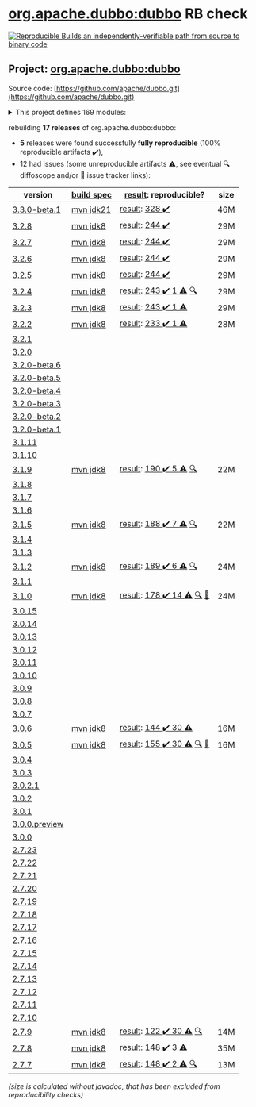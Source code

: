 [org.apache.dubbo:dubbo](https://central.sonatype.com/artifact/org.apache.dubbo/dubbo/versions) RB check
=======

[![Reproducible Builds](https://reproducible-builds.org/images/logos/rb.svg) an independently-verifiable path from source to binary code](https://reproducible-builds.org/)

## Project: [org.apache.dubbo:dubbo](https://central.sonatype.com/artifact/org.apache.dubbo/dubbo/versions)

Source code: [https://github.com/apache/dubbo.git](https://github.com/apache/dubbo.git)

<details><summary>This project defines 169 modules:</summary>

* [org.apache.dubbo:dubbo](https://central.sonatype.com/artifact/org.apache.dubbo/dubbo/3.3.0-beta.1)
* [org.apache.dubbo:dubbo-all-shaded](https://central.sonatype.com/artifact/org.apache.dubbo/dubbo-all-shaded/3.3.0-beta.1)
* [org.apache.dubbo:dubbo-auth](https://central.sonatype.com/artifact/org.apache.dubbo/dubbo-auth/3.3.0-beta.1)
* [org.apache.dubbo:dubbo-bom](https://central.sonatype.com/artifact/org.apache.dubbo/dubbo-bom/3.3.0-beta.1)
* [org.apache.dubbo:dubbo-cluster](https://central.sonatype.com/artifact/org.apache.dubbo/dubbo-cluster/3.3.0-beta.1)
* [org.apache.dubbo:dubbo-common](https://central.sonatype.com/artifact/org.apache.dubbo/dubbo-common/3.3.0-beta.1)
* [org.apache.dubbo:dubbo-compatible](https://central.sonatype.com/artifact/org.apache.dubbo/dubbo-compatible/3.3.0-beta.1)
* [org.apache.dubbo:dubbo-compiler](https://central.sonatype.com/artifact/org.apache.dubbo/dubbo-compiler/3.3.0-beta.1)
* [org.apache.dubbo:dubbo-config](https://central.sonatype.com/artifact/org.apache.dubbo/dubbo-config/3.3.0-beta.1)
* [org.apache.dubbo:dubbo-config-api](https://central.sonatype.com/artifact/org.apache.dubbo/dubbo-config-api/3.3.0-beta.1)
* [org.apache.dubbo:dubbo-config-spring](https://central.sonatype.com/artifact/org.apache.dubbo/dubbo-config-spring/3.3.0-beta.1)
* [org.apache.dubbo:dubbo-config-spring6](https://central.sonatype.com/artifact/org.apache.dubbo/dubbo-config-spring6/3.3.0-beta.1)
* [org.apache.dubbo:dubbo-configcenter](https://central.sonatype.com/artifact/org.apache.dubbo/dubbo-configcenter/3.3.0-beta.1)
* [org.apache.dubbo:dubbo-configcenter-apollo](https://central.sonatype.com/artifact/org.apache.dubbo/dubbo-configcenter-apollo/3.3.0-beta.1)
* [org.apache.dubbo:dubbo-configcenter-consul](https://central.sonatype.com/artifact/org.apache.dubbo/dubbo-configcenter-consul/3.3.0-beta.1)
* [org.apache.dubbo:dubbo-configcenter-etcd](https://central.sonatype.com/artifact/org.apache.dubbo/dubbo-configcenter-etcd/3.3.0-beta.1)
* [org.apache.dubbo:dubbo-configcenter-file](https://central.sonatype.com/artifact/org.apache.dubbo/dubbo-configcenter-file/3.3.0-beta.1)
* [org.apache.dubbo:dubbo-configcenter-nacos](https://central.sonatype.com/artifact/org.apache.dubbo/dubbo-configcenter-nacos/3.3.0-beta.1)
* [org.apache.dubbo:dubbo-configcenter-zookeeper](https://central.sonatype.com/artifact/org.apache.dubbo/dubbo-configcenter-zookeeper/3.3.0-beta.1)
* [org.apache.dubbo:dubbo-container](https://central.sonatype.com/artifact/org.apache.dubbo/dubbo-container/3.3.0-beta.1)
* [org.apache.dubbo:dubbo-container-api](https://central.sonatype.com/artifact/org.apache.dubbo/dubbo-container-api/3.3.0-beta.1)
* [org.apache.dubbo:dubbo-container-log4j](https://central.sonatype.com/artifact/org.apache.dubbo/dubbo-container-log4j/3.3.0-beta.1)
* [org.apache.dubbo:dubbo-container-logback](https://central.sonatype.com/artifact/org.apache.dubbo/dubbo-container-logback/3.3.0-beta.1)
* [org.apache.dubbo:dubbo-container-spring](https://central.sonatype.com/artifact/org.apache.dubbo/dubbo-container-spring/3.3.0-beta.1)
* [org.apache.dubbo:dubbo-dependencies](https://central.sonatype.com/artifact/org.apache.dubbo/dubbo-dependencies/3.3.0-beta.1)
* [org.apache.dubbo:dubbo-dependencies-bom](https://central.sonatype.com/artifact/org.apache.dubbo/dubbo-dependencies-bom/3.3.0-beta.1)
* [org.apache.dubbo:dubbo-dependencies-zookeeper](https://central.sonatype.com/artifact/org.apache.dubbo/dubbo-dependencies-zookeeper/3.3.0-beta.1)
* [org.apache.dubbo:dubbo-dependencies-zookeeper-curator5](https://central.sonatype.com/artifact/org.apache.dubbo/dubbo-dependencies-zookeeper-curator5/3.3.0-beta.1)
* [org.apache.dubbo:dubbo-distribution](https://central.sonatype.com/artifact/org.apache.dubbo/dubbo-distribution/3.3.0-beta.1)
* [org.apache.dubbo:dubbo-filter](https://central.sonatype.com/artifact/org.apache.dubbo/dubbo-filter/3.3.0-beta.1)
* [org.apache.dubbo:dubbo-filter-cache](https://central.sonatype.com/artifact/org.apache.dubbo/dubbo-filter-cache/3.3.0-beta.1)
* [org.apache.dubbo:dubbo-filter-validation](https://central.sonatype.com/artifact/org.apache.dubbo/dubbo-filter-validation/3.3.0-beta.1)
* [org.apache.dubbo:dubbo-kubernetes](https://central.sonatype.com/artifact/org.apache.dubbo/dubbo-kubernetes/3.3.0-beta.1)
* [org.apache.dubbo:dubbo-maven-plugin](https://central.sonatype.com/artifact/org.apache.dubbo/dubbo-maven-plugin/3.3.0-beta.1)
* [org.apache.dubbo:dubbo-metadata](https://central.sonatype.com/artifact/org.apache.dubbo/dubbo-metadata/3.3.0-beta.1)
* [org.apache.dubbo:dubbo-metadata-api](https://central.sonatype.com/artifact/org.apache.dubbo/dubbo-metadata-api/3.3.0-beta.1)
* [org.apache.dubbo:dubbo-metadata-definition-protobuf](https://central.sonatype.com/artifact/org.apache.dubbo/dubbo-metadata-definition-protobuf/3.3.0-beta.1)
* [org.apache.dubbo:dubbo-metadata-processor](https://central.sonatype.com/artifact/org.apache.dubbo/dubbo-metadata-processor/3.3.0-beta.1)
* [org.apache.dubbo:dubbo-metadata-report-consul](https://central.sonatype.com/artifact/org.apache.dubbo/dubbo-metadata-report-consul/3.3.0-beta.1)
* [org.apache.dubbo:dubbo-metadata-report-etcd](https://central.sonatype.com/artifact/org.apache.dubbo/dubbo-metadata-report-etcd/3.3.0-beta.1)
* [org.apache.dubbo:dubbo-metadata-report-nacos](https://central.sonatype.com/artifact/org.apache.dubbo/dubbo-metadata-report-nacos/3.3.0-beta.1)
* [org.apache.dubbo:dubbo-metadata-report-redis](https://central.sonatype.com/artifact/org.apache.dubbo/dubbo-metadata-report-redis/3.3.0-beta.1)
* [org.apache.dubbo:dubbo-metadata-report-zookeeper](https://central.sonatype.com/artifact/org.apache.dubbo/dubbo-metadata-report-zookeeper/3.3.0-beta.1)
* [org.apache.dubbo:dubbo-metadata-rest](https://central.sonatype.com/artifact/org.apache.dubbo/dubbo-metadata-rest/3.3.0-beta.1)
* [org.apache.dubbo:dubbo-metrics](https://central.sonatype.com/artifact/org.apache.dubbo/dubbo-metrics/3.3.0-beta.1)
* [org.apache.dubbo:dubbo-metrics-api](https://central.sonatype.com/artifact/org.apache.dubbo/dubbo-metrics-api/3.3.0-beta.1)
* [org.apache.dubbo:dubbo-metrics-config-center](https://central.sonatype.com/artifact/org.apache.dubbo/dubbo-metrics-config-center/3.3.0-beta.1)
* [org.apache.dubbo:dubbo-metrics-default](https://central.sonatype.com/artifact/org.apache.dubbo/dubbo-metrics-default/3.3.0-beta.1)
* [org.apache.dubbo:dubbo-metrics-event](https://central.sonatype.com/artifact/org.apache.dubbo/dubbo-metrics-event/3.3.0-beta.1)
* [org.apache.dubbo:dubbo-metrics-metadata](https://central.sonatype.com/artifact/org.apache.dubbo/dubbo-metrics-metadata/3.3.0-beta.1)
* [org.apache.dubbo:dubbo-metrics-netty](https://central.sonatype.com/artifact/org.apache.dubbo/dubbo-metrics-netty/3.3.0-beta.1)
* [org.apache.dubbo:dubbo-metrics-prometheus](https://central.sonatype.com/artifact/org.apache.dubbo/dubbo-metrics-prometheus/3.3.0-beta.1)
* [org.apache.dubbo:dubbo-metrics-registry](https://central.sonatype.com/artifact/org.apache.dubbo/dubbo-metrics-registry/3.3.0-beta.1)
* [org.apache.dubbo:dubbo-monitor](https://central.sonatype.com/artifact/org.apache.dubbo/dubbo-monitor/3.3.0-beta.1)
* [org.apache.dubbo:dubbo-monitor-api](https://central.sonatype.com/artifact/org.apache.dubbo/dubbo-monitor-api/3.3.0-beta.1)
* [org.apache.dubbo:dubbo-monitor-common](https://central.sonatype.com/artifact/org.apache.dubbo/dubbo-monitor-common/3.3.0-beta.1)
* [org.apache.dubbo:dubbo-monitor-default](https://central.sonatype.com/artifact/org.apache.dubbo/dubbo-monitor-default/3.3.0-beta.1)
* [org.apache.dubbo:dubbo-nacos-spring-boot-starter](https://central.sonatype.com/artifact/org.apache.dubbo/dubbo-nacos-spring-boot-starter/3.3.0-beta.1)
* [org.apache.dubbo:dubbo-native](https://central.sonatype.com/artifact/org.apache.dubbo/dubbo-native/3.3.0-beta.1)
* [org.apache.dubbo:dubbo-native-plugin](https://central.sonatype.com/artifact/org.apache.dubbo/dubbo-native-plugin/3.3.0-beta.1)
* [org.apache.dubbo:dubbo-observability-spring-boot-autoconfigure](https://central.sonatype.com/artifact/org.apache.dubbo/dubbo-observability-spring-boot-autoconfigure/3.3.0-beta.1)
* [org.apache.dubbo:dubbo-observability-spring-boot-starter](https://central.sonatype.com/artifact/org.apache.dubbo/dubbo-observability-spring-boot-starter/3.3.0-beta.1)
* [org.apache.dubbo:dubbo-observability-spring-boot-starters](https://central.sonatype.com/artifact/org.apache.dubbo/dubbo-observability-spring-boot-starters/3.3.0-beta.1)
* [org.apache.dubbo:dubbo-parent](https://central.sonatype.com/artifact/org.apache.dubbo/dubbo-parent/3.3.0-beta.1)
* [org.apache.dubbo:dubbo-plugin](https://central.sonatype.com/artifact/org.apache.dubbo/dubbo-plugin/3.3.0-beta.1)
* [org.apache.dubbo:dubbo-plugin-access-log](https://central.sonatype.com/artifact/org.apache.dubbo/dubbo-plugin-access-log/3.3.0-beta.1)
* [org.apache.dubbo:dubbo-plugin-classloader-filter](https://central.sonatype.com/artifact/org.apache.dubbo/dubbo-plugin-classloader-filter/3.3.0-beta.1)
* [org.apache.dubbo:dubbo-plugin-cluster-mergeable](https://central.sonatype.com/artifact/org.apache.dubbo/dubbo-plugin-cluster-mergeable/3.3.0-beta.1)
* [org.apache.dubbo:dubbo-plugin-context](https://central.sonatype.com/artifact/org.apache.dubbo/dubbo-plugin-context/3.3.0-beta.1)
* [org.apache.dubbo:dubbo-plugin-generic-invoke](https://central.sonatype.com/artifact/org.apache.dubbo/dubbo-plugin-generic-invoke/3.3.0-beta.1)
* [org.apache.dubbo:dubbo-plugin-loadbalance-adaptive](https://central.sonatype.com/artifact/org.apache.dubbo/dubbo-plugin-loadbalance-adaptive/3.3.0-beta.1)
* [org.apache.dubbo:dubbo-plugin-loom](https://central.sonatype.com/artifact/org.apache.dubbo/dubbo-plugin-loom/3.3.0-beta.1)
* [org.apache.dubbo:dubbo-plugin-mock](https://central.sonatype.com/artifact/org.apache.dubbo/dubbo-plugin-mock/3.3.0-beta.1)
* [org.apache.dubbo:dubbo-plugin-proxy-bytebuddy](https://central.sonatype.com/artifact/org.apache.dubbo/dubbo-plugin-proxy-bytebuddy/3.3.0-beta.1)
* [org.apache.dubbo:dubbo-plugin-qos-trace](https://central.sonatype.com/artifact/org.apache.dubbo/dubbo-plugin-qos-trace/3.3.0-beta.1)
* [org.apache.dubbo:dubbo-plugin-router-condition](https://central.sonatype.com/artifact/org.apache.dubbo/dubbo-plugin-router-condition/3.3.0-beta.1)
* [org.apache.dubbo:dubbo-plugin-router-mesh](https://central.sonatype.com/artifact/org.apache.dubbo/dubbo-plugin-router-mesh/3.3.0-beta.1)
* [org.apache.dubbo:dubbo-plugin-router-script](https://central.sonatype.com/artifact/org.apache.dubbo/dubbo-plugin-router-script/3.3.0-beta.1)
* [org.apache.dubbo:dubbo-plugin-router-tag](https://central.sonatype.com/artifact/org.apache.dubbo/dubbo-plugin-router-tag/3.3.0-beta.1)
* [org.apache.dubbo:dubbo-plugin-token](https://central.sonatype.com/artifact/org.apache.dubbo/dubbo-plugin-token/3.3.0-beta.1)
* [org.apache.dubbo:dubbo-plugin-tps](https://central.sonatype.com/artifact/org.apache.dubbo/dubbo-plugin-tps/3.3.0-beta.1)
* [org.apache.dubbo:dubbo-qos](https://central.sonatype.com/artifact/org.apache.dubbo/dubbo-qos/3.3.0-beta.1)
* [org.apache.dubbo:dubbo-qos-api](https://central.sonatype.com/artifact/org.apache.dubbo/dubbo-qos-api/3.3.0-beta.1)
* [org.apache.dubbo:dubbo-reactive](https://central.sonatype.com/artifact/org.apache.dubbo/dubbo-reactive/3.3.0-beta.1)
* [org.apache.dubbo:dubbo-registry](https://central.sonatype.com/artifact/org.apache.dubbo/dubbo-registry/3.3.0-beta.1)
* [org.apache.dubbo:dubbo-registry-api](https://central.sonatype.com/artifact/org.apache.dubbo/dubbo-registry-api/3.3.0-beta.1)
* [org.apache.dubbo:dubbo-registry-consul](https://central.sonatype.com/artifact/org.apache.dubbo/dubbo-registry-consul/3.3.0-beta.1)
* [org.apache.dubbo:dubbo-registry-default](https://central.sonatype.com/artifact/org.apache.dubbo/dubbo-registry-default/3.3.0-beta.1)
* [org.apache.dubbo:dubbo-registry-dns](https://central.sonatype.com/artifact/org.apache.dubbo/dubbo-registry-dns/3.3.0-beta.1)
* [org.apache.dubbo:dubbo-registry-etcd3](https://central.sonatype.com/artifact/org.apache.dubbo/dubbo-registry-etcd3/3.3.0-beta.1)
* [org.apache.dubbo:dubbo-registry-eureka](https://central.sonatype.com/artifact/org.apache.dubbo/dubbo-registry-eureka/3.3.0-beta.1)
* [org.apache.dubbo:dubbo-registry-kubernetes](https://central.sonatype.com/artifact/org.apache.dubbo/dubbo-registry-kubernetes/3.3.0-beta.1)
* [org.apache.dubbo:dubbo-registry-multicast](https://central.sonatype.com/artifact/org.apache.dubbo/dubbo-registry-multicast/3.3.0-beta.1)
* [org.apache.dubbo:dubbo-registry-multiple](https://central.sonatype.com/artifact/org.apache.dubbo/dubbo-registry-multiple/3.3.0-beta.1)
* [org.apache.dubbo:dubbo-registry-nacos](https://central.sonatype.com/artifact/org.apache.dubbo/dubbo-registry-nacos/3.3.0-beta.1)
* [org.apache.dubbo:dubbo-registry-redis](https://central.sonatype.com/artifact/org.apache.dubbo/dubbo-registry-redis/3.3.0-beta.1)
* [org.apache.dubbo:dubbo-registry-sofa](https://central.sonatype.com/artifact/org.apache.dubbo/dubbo-registry-sofa/3.3.0-beta.1)
* [org.apache.dubbo:dubbo-registry-xds](https://central.sonatype.com/artifact/org.apache.dubbo/dubbo-registry-xds/3.3.0-beta.1)
* [org.apache.dubbo:dubbo-registry-zookeeper](https://central.sonatype.com/artifact/org.apache.dubbo/dubbo-registry-zookeeper/3.3.0-beta.1)
* [org.apache.dubbo:dubbo-remoting](https://central.sonatype.com/artifact/org.apache.dubbo/dubbo-remoting/3.3.0-beta.1)
* [org.apache.dubbo:dubbo-remoting-api](https://central.sonatype.com/artifact/org.apache.dubbo/dubbo-remoting-api/3.3.0-beta.1)
* [org.apache.dubbo:dubbo-remoting-etcd3](https://central.sonatype.com/artifact/org.apache.dubbo/dubbo-remoting-etcd3/3.3.0-beta.1)
* [org.apache.dubbo:dubbo-remoting-grizzly](https://central.sonatype.com/artifact/org.apache.dubbo/dubbo-remoting-grizzly/3.3.0-beta.1)
* [org.apache.dubbo:dubbo-remoting-http](https://central.sonatype.com/artifact/org.apache.dubbo/dubbo-remoting-http/3.3.0-beta.1)
* [org.apache.dubbo:dubbo-remoting-http12](https://central.sonatype.com/artifact/org.apache.dubbo/dubbo-remoting-http12/3.3.0-beta.1)
* [org.apache.dubbo:dubbo-remoting-mina](https://central.sonatype.com/artifact/org.apache.dubbo/dubbo-remoting-mina/3.3.0-beta.1)
* [org.apache.dubbo:dubbo-remoting-netty](https://central.sonatype.com/artifact/org.apache.dubbo/dubbo-remoting-netty/3.3.0-beta.1)
* [org.apache.dubbo:dubbo-remoting-netty4](https://central.sonatype.com/artifact/org.apache.dubbo/dubbo-remoting-netty4/3.3.0-beta.1)
* [org.apache.dubbo:dubbo-remoting-p2p](https://central.sonatype.com/artifact/org.apache.dubbo/dubbo-remoting-p2p/3.3.0-beta.1)
* [org.apache.dubbo:dubbo-remoting-redis](https://central.sonatype.com/artifact/org.apache.dubbo/dubbo-remoting-redis/3.3.0-beta.1)
* [org.apache.dubbo:dubbo-remoting-zookeeper](https://central.sonatype.com/artifact/org.apache.dubbo/dubbo-remoting-zookeeper/3.3.0-beta.1)
* [org.apache.dubbo:dubbo-remoting-zookeeper-api](https://central.sonatype.com/artifact/org.apache.dubbo/dubbo-remoting-zookeeper-api/3.3.0-beta.1)
* [org.apache.dubbo:dubbo-remoting-zookeeper-curator5](https://central.sonatype.com/artifact/org.apache.dubbo/dubbo-remoting-zookeeper-curator5/3.3.0-beta.1)
* [org.apache.dubbo:dubbo-rpc](https://central.sonatype.com/artifact/org.apache.dubbo/dubbo-rpc/3.3.0-beta.1)
* [org.apache.dubbo:dubbo-rpc-api](https://central.sonatype.com/artifact/org.apache.dubbo/dubbo-rpc-api/3.3.0-beta.1)
* [org.apache.dubbo:dubbo-rpc-dubbo](https://central.sonatype.com/artifact/org.apache.dubbo/dubbo-rpc-dubbo/3.3.0-beta.1)
* [org.apache.dubbo:dubbo-rpc-grpc](https://central.sonatype.com/artifact/org.apache.dubbo/dubbo-rpc-grpc/3.3.0-beta.1)
* [org.apache.dubbo:dubbo-rpc-hessian](https://central.sonatype.com/artifact/org.apache.dubbo/dubbo-rpc-hessian/3.3.0-beta.1)
* [org.apache.dubbo:dubbo-rpc-http](https://central.sonatype.com/artifact/org.apache.dubbo/dubbo-rpc-http/3.3.0-beta.1)
* [org.apache.dubbo:dubbo-rpc-injvm](https://central.sonatype.com/artifact/org.apache.dubbo/dubbo-rpc-injvm/3.3.0-beta.1)
* [org.apache.dubbo:dubbo-rpc-memcached](https://central.sonatype.com/artifact/org.apache.dubbo/dubbo-rpc-memcached/3.3.0-beta.1)
* [org.apache.dubbo:dubbo-rpc-native-thrift](https://central.sonatype.com/artifact/org.apache.dubbo/dubbo-rpc-native-thrift/3.3.0-beta.1)
* [org.apache.dubbo:dubbo-rpc-redis](https://central.sonatype.com/artifact/org.apache.dubbo/dubbo-rpc-redis/3.3.0-beta.1)
* [org.apache.dubbo:dubbo-rpc-rest](https://central.sonatype.com/artifact/org.apache.dubbo/dubbo-rpc-rest/3.3.0-beta.1)
* [org.apache.dubbo:dubbo-rpc-rmi](https://central.sonatype.com/artifact/org.apache.dubbo/dubbo-rpc-rmi/3.3.0-beta.1)
* [org.apache.dubbo:dubbo-rpc-thrift](https://central.sonatype.com/artifact/org.apache.dubbo/dubbo-rpc-thrift/3.3.0-beta.1)
* [org.apache.dubbo:dubbo-rpc-triple](https://central.sonatype.com/artifact/org.apache.dubbo/dubbo-rpc-triple/3.3.0-beta.1)
* [org.apache.dubbo:dubbo-rpc-webservice](https://central.sonatype.com/artifact/org.apache.dubbo/dubbo-rpc-webservice/3.3.0-beta.1)
* [org.apache.dubbo:dubbo-rpc-xml](https://central.sonatype.com/artifact/org.apache.dubbo/dubbo-rpc-xml/3.3.0-beta.1)
* [org.apache.dubbo:dubbo-seata-spring-boot-starter](https://central.sonatype.com/artifact/org.apache.dubbo/dubbo-seata-spring-boot-starter/3.3.0-beta.1)
* [org.apache.dubbo:dubbo-security](https://central.sonatype.com/artifact/org.apache.dubbo/dubbo-security/3.3.0-beta.1)
* [org.apache.dubbo:dubbo-sentinel-spring-boot-starter](https://central.sonatype.com/artifact/org.apache.dubbo/dubbo-sentinel-spring-boot-starter/3.3.0-beta.1)
* [org.apache.dubbo:dubbo-serialization](https://central.sonatype.com/artifact/org.apache.dubbo/dubbo-serialization/3.3.0-beta.1)
* [org.apache.dubbo:dubbo-serialization-api](https://central.sonatype.com/artifact/org.apache.dubbo/dubbo-serialization-api/3.3.0-beta.1)
* [org.apache.dubbo:dubbo-serialization-avro](https://central.sonatype.com/artifact/org.apache.dubbo/dubbo-serialization-avro/3.3.0-beta.1)
* [org.apache.dubbo:dubbo-serialization-fastjson](https://central.sonatype.com/artifact/org.apache.dubbo/dubbo-serialization-fastjson/3.3.0-beta.1)
* [org.apache.dubbo:dubbo-serialization-fastjson2](https://central.sonatype.com/artifact/org.apache.dubbo/dubbo-serialization-fastjson2/3.3.0-beta.1)
* [org.apache.dubbo:dubbo-serialization-fst](https://central.sonatype.com/artifact/org.apache.dubbo/dubbo-serialization-fst/3.3.0-beta.1)
* [org.apache.dubbo:dubbo-serialization-gson](https://central.sonatype.com/artifact/org.apache.dubbo/dubbo-serialization-gson/3.3.0-beta.1)
* [org.apache.dubbo:dubbo-serialization-hessian2](https://central.sonatype.com/artifact/org.apache.dubbo/dubbo-serialization-hessian2/3.3.0-beta.1)
* [org.apache.dubbo:dubbo-serialization-jdk](https://central.sonatype.com/artifact/org.apache.dubbo/dubbo-serialization-jdk/3.3.0-beta.1)
* [org.apache.dubbo:dubbo-serialization-kryo](https://central.sonatype.com/artifact/org.apache.dubbo/dubbo-serialization-kryo/3.3.0-beta.1)
* [org.apache.dubbo:dubbo-serialization-native-hession](https://central.sonatype.com/artifact/org.apache.dubbo/dubbo-serialization-native-hession/3.3.0-beta.1)
* [org.apache.dubbo:dubbo-serialization-protobuf](https://central.sonatype.com/artifact/org.apache.dubbo/dubbo-serialization-protobuf/3.3.0-beta.1)
* [org.apache.dubbo:dubbo-serialization-protostuff](https://central.sonatype.com/artifact/org.apache.dubbo/dubbo-serialization-protostuff/3.3.0-beta.1)
* [org.apache.dubbo:dubbo-serialization-test](https://central.sonatype.com/artifact/org.apache.dubbo/dubbo-serialization-test/3.3.0-beta.1)
* [org.apache.dubbo:dubbo-spring-boot](https://central.sonatype.com/artifact/org.apache.dubbo/dubbo-spring-boot/3.3.0-beta.1)
* [org.apache.dubbo:dubbo-spring-boot-actuator](https://central.sonatype.com/artifact/org.apache.dubbo/dubbo-spring-boot-actuator/3.3.0-beta.1)
* [org.apache.dubbo:dubbo-spring-boot-actuator-compatible](https://central.sonatype.com/artifact/org.apache.dubbo/dubbo-spring-boot-actuator-compatible/3.3.0-beta.1)
* [org.apache.dubbo:dubbo-spring-boot-autoconfigure](https://central.sonatype.com/artifact/org.apache.dubbo/dubbo-spring-boot-autoconfigure/3.3.0-beta.1)
* [org.apache.dubbo:dubbo-spring-boot-autoconfigure-compatible](https://central.sonatype.com/artifact/org.apache.dubbo/dubbo-spring-boot-autoconfigure-compatible/3.3.0-beta.1)
* [org.apache.dubbo:dubbo-spring-boot-compatible](https://central.sonatype.com/artifact/org.apache.dubbo/dubbo-spring-boot-compatible/3.3.0-beta.1)
* [org.apache.dubbo:dubbo-spring-boot-interceptor](https://central.sonatype.com/artifact/org.apache.dubbo/dubbo-spring-boot-interceptor/3.3.0-beta.1)
* [org.apache.dubbo:dubbo-spring-boot-observability-autoconfigure](https://central.sonatype.com/artifact/org.apache.dubbo/dubbo-spring-boot-observability-autoconfigure/3.3.0-beta.1)
* [org.apache.dubbo:dubbo-spring-boot-observability-starter](https://central.sonatype.com/artifact/org.apache.dubbo/dubbo-spring-boot-observability-starter/3.3.0-beta.1)
* [org.apache.dubbo:dubbo-spring-boot-observability-starters](https://central.sonatype.com/artifact/org.apache.dubbo/dubbo-spring-boot-observability-starters/3.3.0-beta.1)
* [org.apache.dubbo:dubbo-spring-boot-starter](https://central.sonatype.com/artifact/org.apache.dubbo/dubbo-spring-boot-starter/3.3.0-beta.1)
* [org.apache.dubbo:dubbo-spring-boot-starters](https://central.sonatype.com/artifact/org.apache.dubbo/dubbo-spring-boot-starters/3.3.0-beta.1)
* [org.apache.dubbo:dubbo-spring-boot-tracing-brave-zipkin-starter](https://central.sonatype.com/artifact/org.apache.dubbo/dubbo-spring-boot-tracing-brave-zipkin-starter/3.3.0-beta.1)
* [org.apache.dubbo:dubbo-spring-boot-tracing-otel-otlp-starter](https://central.sonatype.com/artifact/org.apache.dubbo/dubbo-spring-boot-tracing-otel-otlp-starter/3.3.0-beta.1)
* [org.apache.dubbo:dubbo-spring-boot-tracing-otel-zipkin-starter](https://central.sonatype.com/artifact/org.apache.dubbo/dubbo-spring-boot-tracing-otel-zipkin-starter/3.3.0-beta.1)
* [org.apache.dubbo:dubbo-spring-security](https://central.sonatype.com/artifact/org.apache.dubbo/dubbo-spring-security/3.3.0-beta.1)
* [org.apache.dubbo:dubbo-tracing](https://central.sonatype.com/artifact/org.apache.dubbo/dubbo-tracing/3.3.0-beta.1)
* [org.apache.dubbo:dubbo-tracing-brave-zipkin-spring-boot-starter](https://central.sonatype.com/artifact/org.apache.dubbo/dubbo-tracing-brave-zipkin-spring-boot-starter/3.3.0-beta.1)
* [org.apache.dubbo:dubbo-tracing-otel-otlp-spring-boot-starter](https://central.sonatype.com/artifact/org.apache.dubbo/dubbo-tracing-otel-otlp-spring-boot-starter/3.3.0-beta.1)
* [org.apache.dubbo:dubbo-tracing-otel-zipkin-spring-boot-starter](https://central.sonatype.com/artifact/org.apache.dubbo/dubbo-tracing-otel-zipkin-spring-boot-starter/3.3.0-beta.1)
* [org.apache.dubbo:dubbo-xds](https://central.sonatype.com/artifact/org.apache.dubbo/dubbo-xds/3.3.0-beta.1)
* [org.apache.dubbo:dubbo-zookeeper-curator5-spring-boot-starter](https://central.sonatype.com/artifact/org.apache.dubbo/dubbo-zookeeper-curator5-spring-boot-starter/3.3.0-beta.1)
* [org.apache.dubbo:dubbo-zookeeper-spring-boot-starter](https://central.sonatype.com/artifact/org.apache.dubbo/dubbo-zookeeper-spring-boot-starter/3.3.0-beta.1)
</details>

rebuilding **17 releases** of org.apache.dubbo:dubbo:
- **5** releases were found successfully **fully reproducible** (100% reproducible artifacts :heavy_check_mark:),
- 12 had issues (some unreproducible artifacts :warning:, see eventual :mag: diffoscope and/or :memo: issue tracker links):

| version | [build spec](/BUILDSPEC.md) | [result](https://reproducible-builds.org/docs/jvm/): reproducible? | size |
| -- | --------- | ------ | -- |
| [3.3.0-beta.1](https://central.sonatype.com/artifact/org.apache.dubbo/dubbo/3.3.0-beta.1/pom) | [mvn jdk21](dubbo-3.3.0-beta.1.buildspec) | [result](dubbo-parent-3.3.0-beta.1.buildinfo): [328 :heavy_check_mark: ](dubbo-parent-3.3.0-beta.1.buildcompare) | 46M |
| [3.2.8](https://central.sonatype.com/artifact/org.apache.dubbo/dubbo/3.2.8/pom) | [mvn jdk8](dubbo-3.2.8.buildspec) | [result](dubbo-parent-3.2.8.buildinfo): [244 :heavy_check_mark: ](dubbo-parent-3.2.8.buildcompare) | 29M |
| [3.2.7](https://central.sonatype.com/artifact/org.apache.dubbo/dubbo/3.2.7/pom) | [mvn jdk8](dubbo-3.2.7.buildspec) | [result](dubbo-parent-3.2.7.buildinfo): [244 :heavy_check_mark: ](dubbo-parent-3.2.7.buildcompare) | 29M |
| [3.2.6](https://central.sonatype.com/artifact/org.apache.dubbo/dubbo/3.2.6/pom) | [mvn jdk8](dubbo-3.2.6.buildspec) | [result](dubbo-parent-3.2.6.buildinfo): [244 :heavy_check_mark: ](dubbo-parent-3.2.6.buildcompare) | 29M |
| [3.2.5](https://central.sonatype.com/artifact/org.apache.dubbo/dubbo/3.2.5/pom) | [mvn jdk8](dubbo-3.2.5.buildspec) | [result](dubbo-parent-3.2.5.buildinfo): [244 :heavy_check_mark: ](dubbo-parent-3.2.5.buildcompare) | 29M |
| [3.2.4](https://central.sonatype.com/artifact/org.apache.dubbo/dubbo/3.2.4/pom) | [mvn jdk8](dubbo-3.2.4.buildspec) | [result](dubbo-parent-3.2.4.buildinfo): [243 :heavy_check_mark:  1 :warning:](dubbo-parent-3.2.4.buildcompare) [:mag:](dubbo-parent-3.2.4.diffoscope) | 29M |
| [3.2.3](https://central.sonatype.com/artifact/org.apache.dubbo/dubbo/3.2.3/pom) | [mvn jdk8](dubbo-3.2.3.buildspec) | [result](dubbo-parent-3.2.3.buildinfo): [243 :heavy_check_mark:  1 :warning:](dubbo-parent-3.2.3.buildcompare) | 29M |
| [3.2.2](https://central.sonatype.com/artifact/org.apache.dubbo/dubbo/3.2.2/pom) | [mvn jdk8](dubbo-3.2.2.buildspec) | [result](dubbo-parent-3.2.2.buildinfo): [233 :heavy_check_mark:  1 :warning:](dubbo-parent-3.2.2.buildcompare) | 28M |
| [3.2.1](https://central.sonatype.com/artifact/org.apache.dubbo/dubbo/3.2.1/pom) | | | |
| [3.2.0](https://central.sonatype.com/artifact/org.apache.dubbo/dubbo/3.2.0/pom) | | | |
| [3.2.0-beta.6](https://central.sonatype.com/artifact/org.apache.dubbo/dubbo/3.2.0-beta.6/pom) | | | |
| [3.2.0-beta.5](https://central.sonatype.com/artifact/org.apache.dubbo/dubbo/3.2.0-beta.5/pom) | | | |
| [3.2.0-beta.4](https://central.sonatype.com/artifact/org.apache.dubbo/dubbo/3.2.0-beta.4/pom) | | | |
| [3.2.0-beta.3](https://central.sonatype.com/artifact/org.apache.dubbo/dubbo/3.2.0-beta.3/pom) | | | |
| [3.2.0-beta.2](https://central.sonatype.com/artifact/org.apache.dubbo/dubbo/3.2.0-beta.2/pom) | | | |
| [3.2.0-beta.1](https://central.sonatype.com/artifact/org.apache.dubbo/dubbo/3.2.0-beta.1/pom) | | | |
| [3.1.11](https://central.sonatype.com/artifact/org.apache.dubbo/dubbo/3.1.11/pom) | | | |
| [3.1.10](https://central.sonatype.com/artifact/org.apache.dubbo/dubbo/3.1.10/pom) | | | |
| [3.1.9](https://central.sonatype.com/artifact/org.apache.dubbo/dubbo/3.1.9/pom) | [mvn jdk8](dubbo-3.1.9.buildspec) | [result](dubbo-parent-3.1.9.buildinfo): [190 :heavy_check_mark:  5 :warning:](dubbo-parent-3.1.9.buildcompare) [:mag:](dubbo-parent-3.1.9.diffoscope) | 22M |
| [3.1.8](https://central.sonatype.com/artifact/org.apache.dubbo/dubbo/3.1.8/pom) | | | |
| [3.1.7](https://central.sonatype.com/artifact/org.apache.dubbo/dubbo/3.1.7/pom) | | | |
| [3.1.6](https://central.sonatype.com/artifact/org.apache.dubbo/dubbo/3.1.6/pom) | | | |
| [3.1.5](https://central.sonatype.com/artifact/org.apache.dubbo/dubbo/3.1.5/pom) | [mvn jdk8](dubbo-3.1.5.buildspec) | [result](dubbo-parent-3.1.5.buildinfo): [188 :heavy_check_mark:  7 :warning:](dubbo-parent-3.1.5.buildcompare) [:mag:](dubbo-parent-3.1.5.diffoscope) | 22M |
| [3.1.4](https://central.sonatype.com/artifact/org.apache.dubbo/dubbo/3.1.4/pom) | | | |
| [3.1.3](https://central.sonatype.com/artifact/org.apache.dubbo/dubbo/3.1.3/pom) | | | |
| [3.1.2](https://central.sonatype.com/artifact/org.apache.dubbo/dubbo/3.1.2/pom) | [mvn jdk8](dubbo-3.1.2.buildspec) | [result](dubbo-parent-3.1.2.buildinfo): [189 :heavy_check_mark:  6 :warning:](dubbo-parent-3.1.2.buildcompare) [:mag:](dubbo-parent-3.1.2.diffoscope) | 24M |
| [3.1.1](https://central.sonatype.com/artifact/org.apache.dubbo/dubbo/3.1.1/pom) | | | |
| [3.1.0](https://central.sonatype.com/artifact/org.apache.dubbo/dubbo/3.1.0/pom) | [mvn jdk8](dubbo-3.1.0.buildspec) | [result](dubbo-parent-3.1.0.buildinfo): [178 :heavy_check_mark:  14 :warning:](dubbo-parent-3.1.0.buildcompare) [:mag:](dubbo-parent-3.1.0.diffoscope) [:memo:](https://github.com/apache/dubbo/pull/10700) | 24M |
| [3.0.15](https://central.sonatype.com/artifact/org.apache.dubbo/dubbo/3.0.15/pom) | | | |
| [3.0.14](https://central.sonatype.com/artifact/org.apache.dubbo/dubbo/3.0.14/pom) | | | |
| [3.0.13](https://central.sonatype.com/artifact/org.apache.dubbo/dubbo/3.0.13/pom) | | | |
| [3.0.12](https://central.sonatype.com/artifact/org.apache.dubbo/dubbo/3.0.12/pom) | | | |
| [3.0.11](https://central.sonatype.com/artifact/org.apache.dubbo/dubbo/3.0.11/pom) | | | |
| [3.0.10](https://central.sonatype.com/artifact/org.apache.dubbo/dubbo/3.0.10/pom) | | | |
| [3.0.9](https://central.sonatype.com/artifact/org.apache.dubbo/dubbo/3.0.9/pom) | | | |
| [3.0.8](https://central.sonatype.com/artifact/org.apache.dubbo/dubbo/3.0.8/pom) | | | |
| [3.0.7](https://central.sonatype.com/artifact/org.apache.dubbo/dubbo/3.0.7/pom) | | | |
| [3.0.6](https://central.sonatype.com/artifact/org.apache.dubbo/dubbo/3.0.6/pom) | [mvn jdk8](dubbo-3.0.6.buildspec) | [result](dubbo-parent-3.0.6.buildinfo): [144 :heavy_check_mark:  30 :warning:](dubbo-parent-3.0.6.buildcompare) | 16M |
| [3.0.5](https://central.sonatype.com/artifact/org.apache.dubbo/dubbo/3.0.5/pom) | [mvn jdk8](dubbo-3.0.5.buildspec) | [result](dubbo-parent-3.0.5.buildinfo): [155 :heavy_check_mark:  30 :warning:](dubbo-parent-3.0.5.buildcompare) [:mag:](dubbo-parent-3.0.5.diffoscope) [:memo:](https://github.com/apache/dubbo/pull/10067) | 16M |
| [3.0.4](https://central.sonatype.com/artifact/org.apache.dubbo/dubbo/3.0.4/pom) | | | |
| [3.0.3](https://central.sonatype.com/artifact/org.apache.dubbo/dubbo/3.0.3/pom) | | | |
| [3.0.2.1](https://central.sonatype.com/artifact/org.apache.dubbo/dubbo/3.0.2.1/pom) | | | |
| [3.0.2](https://central.sonatype.com/artifact/org.apache.dubbo/dubbo/3.0.2/pom) | | | |
| [3.0.1](https://central.sonatype.com/artifact/org.apache.dubbo/dubbo/3.0.1/pom) | | | |
| [3.0.0.preview](https://central.sonatype.com/artifact/org.apache.dubbo/dubbo/3.0.0.preview/pom) | | | |
| [3.0.0](https://central.sonatype.com/artifact/org.apache.dubbo/dubbo/3.0.0/pom) | | | |
| [2.7.23](https://central.sonatype.com/artifact/org.apache.dubbo/dubbo/2.7.23/pom) | | | |
| [2.7.22](https://central.sonatype.com/artifact/org.apache.dubbo/dubbo/2.7.22/pom) | | | |
| [2.7.21](https://central.sonatype.com/artifact/org.apache.dubbo/dubbo/2.7.21/pom) | | | |
| [2.7.20](https://central.sonatype.com/artifact/org.apache.dubbo/dubbo/2.7.20/pom) | | | |
| [2.7.19](https://central.sonatype.com/artifact/org.apache.dubbo/dubbo/2.7.19/pom) | | | |
| [2.7.18](https://central.sonatype.com/artifact/org.apache.dubbo/dubbo/2.7.18/pom) | | | |
| [2.7.17](https://central.sonatype.com/artifact/org.apache.dubbo/dubbo/2.7.17/pom) | | | |
| [2.7.16](https://central.sonatype.com/artifact/org.apache.dubbo/dubbo/2.7.16/pom) | | | |
| [2.7.15](https://central.sonatype.com/artifact/org.apache.dubbo/dubbo/2.7.15/pom) | | | |
| [2.7.14](https://central.sonatype.com/artifact/org.apache.dubbo/dubbo/2.7.14/pom) | | | |
| [2.7.13](https://central.sonatype.com/artifact/org.apache.dubbo/dubbo/2.7.13/pom) | | | |
| [2.7.12](https://central.sonatype.com/artifact/org.apache.dubbo/dubbo/2.7.12/pom) | | | |
| [2.7.11](https://central.sonatype.com/artifact/org.apache.dubbo/dubbo/2.7.11/pom) | | | |
| [2.7.10](https://central.sonatype.com/artifact/org.apache.dubbo/dubbo/2.7.10/pom) | | | |
| [2.7.9](https://central.sonatype.com/artifact/org.apache.dubbo/dubbo/2.7.9/pom) | [mvn jdk8](dubbo-2.7.9.buildspec) | [result](dubbo-parent-2.7.9.buildinfo): [122 :heavy_check_mark:  30 :warning:](dubbo-parent-2.7.9.buildcompare) [:mag:](https://github.com/jvm-repo-rebuild/reproducible-central/blob/master/content/org/apache/dubbo/dubbo-parent-2.7.9.diffoscope) | 14M |
| [2.7.8](https://central.sonatype.com/artifact/org.apache.dubbo/dubbo/2.7.8/pom) | [mvn jdk8](dubbo-2.7.8.buildspec) | [result](dubbo-metadata-processor-2.7.8.buildinfo): [148 :heavy_check_mark:  3 :warning:](dubbo-metadata-processor-2.7.8.buildcompare) | 35M |
| [2.7.7](https://central.sonatype.com/artifact/org.apache.dubbo/dubbo/2.7.7/pom) | [mvn jdk8](dubbo-2.7.7.buildspec) | [result](dubbo-parent-2.7.7.buildinfo): [148 :heavy_check_mark:  2 :warning:](dubbo-parent-2.7.7.buildcompare) [:mag:](https://github.com/jvm-repo-rebuild/reproducible-central/blob/master/content/org/apache/dubbo/dubbo-parent-2.7.7.diffoscope) | 13M |

<i>(size is calculated without javadoc, that has been excluded from reproducibility checks)</i>
